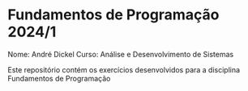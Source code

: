 # Fundamentos de Programação 2024/1

Nome: André Dickel
Curso: Análise e Desenvolvimento de Sistemas

Este repositório contém os exercícios desenvolvidos para a disciplina Fundamentos de Programação
